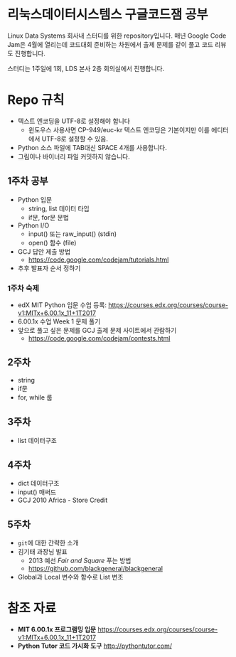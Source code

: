 리눅스데이터시스템스 구글코드잼 공부
======================================
Linux Data Systems 회사내 스터디를 위한 repository입니다.
매년 Google Code Jam은 4월에 열리는데 코드대회 준비하는
차원에서 출제 문제를 같이 풀고 코드 리뷰도 진행합니다.

스터디는 1주일에 1회, LDS 본사 2층 회의실에서 진행합니다.

# Repo 규칙
- 텍스트 엔코딩을 UTF-8로 설정해야 합니다
  + 윈도우스 사용사면 CP-949/euc-kr 텍스트 엔코딩은
    기본이지만 이를 에디터에서 UTF-8로 설정할 수 있음.
- Python 소스 파일에 TAB대신 SPACE 4개를 사용합니다.
- 그림이나 바이너리 파일 커밋하지 않습니다.

## 1주차 공부
- Python 입문
  + string, list 데이터 타입
  + if문, for문 문법
- Python I/O
  + input() 또는 raw_input() (stdin)
  + open() 함수 (file)
- GCJ 답안 제출 방법
  + https://code.google.com/codejam/tutorials.html
- 추후 발표자 순서 정하기

### 1주차 숙제
- edX MIT Python 입문 수업 등록:
  https://courses.edx.org/courses/course-v1:MITx+6.00.1x_11+1T2017
- 6.00.1x 수업 Week 1 문제 풀기
- 앞으로 풀고 싶은 문제를 GCJ 출제 문제 사이트에서 관람하기
  + https://code.google.com/codejam/contests.html

## 2주차
- string
- if문
- for, while 룹

## 3주차
- list 데이터구조

## 4주차
- dict 데이터구조
- input() 매써드
- GCJ 2010 Africa - Store Credit

## 5주차
- `git`에 대한 간략한 소개
- 김기태 과장님 발표
  - 2013 예선 *Fair and Square* 푸는 방법
  - https://github.com/blackgeneral/blackgeneral
- Global과 Local 변수와 함수로 List 변조

# 참조 자료
- **MIT 6.00.1x 프로그램밍 입문**
https://courses.edx.org/courses/course-v1:MITx+6.00.1x_11+1T2017
- **Python Tutor 코드 가시화 도구**
http://pythontutor.com/
